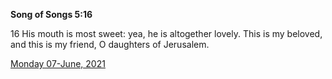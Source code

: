 **Song of Songs 5:16**

16 His mouth is most sweet: yea, he is altogether lovely. This is my beloved, and this is my friend, O daughters of Jerusalem. 

[Monday 07-June, 2021](https://t.me/s/daily_scripture)
